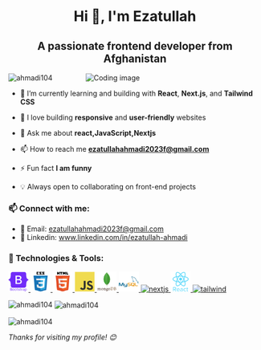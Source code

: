 <h1 align="center">Hi 👋, I'm Ezatullah</h1>
<h2 align="center">A passionate frontend developer from Afghanistan</h2>
<img align="right" alt="Coding image" width="350" src="https://encrypted-tbn0.gstatic.com/images?q=tbn:ANd9GcTENqHmmRXf4eKZsLmSx2E-4odiXy5fLxiLfw&s">

<p align="left"> <img src="https://komarev.com/ghpvc/?username=ahmadi104&label=Profile%20views&color=0e75b6&style=flat" alt="ahmadi104" /> </p>

- 🌱 I’m currently learning and building with **React**, **Next.js**, and **Tailwind CSS**
-  🔨 I love building **responsive** and **user-friendly** websites
- 💬 Ask me about **react,JavaScript,Nextjs**

- 📫 How to reach me **ezatullahahmadi2023f@gmail.com**

- ⚡ Fun fact **I am funny**
- 💡 Always open to collaborating on front-end projects

<h3 align="left">📫 Connect with me:</h3>
 
- 📧 Email: ezatullahahmadi2023f@gmail.com
- 💼 Linkedin: www.linkedin.com/in/ezatullah-ahmadi
<p align="left">
</p>

<h3 align="left"> 🚀 Technologies & Tools:</h3>
<p align="left"> <a href="https://getbootstrap.com" target="_blank" rel="noreferrer"> <img src="https://raw.githubusercontent.com/devicons/devicon/master/icons/bootstrap/bootstrap-plain-wordmark.svg" alt="bootstrap" width="40" height="40"/> </a> <a href="https://www.w3schools.com/css/" target="_blank" rel="noreferrer"> <img src="https://raw.githubusercontent.com/devicons/devicon/master/icons/css3/css3-original-wordmark.svg" alt="css3" width="40" height="40"/> </a> <a href="https://www.w3.org/html/" target="_blank" rel="noreferrer"> <img src="https://raw.githubusercontent.com/devicons/devicon/master/icons/html5/html5-original-wordmark.svg" alt="html5" width="40" height="40"/> </a> <a href="https://developer.mozilla.org/en-US/docs/Web/JavaScript" target="_blank" rel="noreferrer"> <img src="https://raw.githubusercontent.com/devicons/devicon/master/icons/javascript/javascript-original.svg" alt="javascript" width="40" height="40"/> </a> <a href="https://www.mongodb.com/" target="_blank" rel="noreferrer"> <img src="https://raw.githubusercontent.com/devicons/devicon/master/icons/mongodb/mongodb-original-wordmark.svg" alt="mongodb" width="40" height="40"/> </a> <a href="https://www.mysql.com/" target="_blank" rel="noreferrer"> <img src="https://raw.githubusercontent.com/devicons/devicon/master/icons/mysql/mysql-original-wordmark.svg" alt="mysql" width="40" height="40"/> </a> <a href="https://nextjs.org/" target="_blank" rel="noreferrer"> <img src="https://cdn.worldvectorlogo.com/logos/nextjs-2.svg" alt="nextjs" width="40" height="40"/> </a> <a href="https://reactjs.org/" target="_blank" rel="noreferrer"> <img src="https://raw.githubusercontent.com/devicons/devicon/master/icons/react/react-original-wordmark.svg" alt="react" width="40" height="40"/> </a> <a href="https://tailwindcss.com/" target="_blank" rel="noreferrer"> <img src="https://www.vectorlogo.zone/logos/tailwindcss/tailwindcss-icon.svg" alt="tailwind" width="40" height="40"/> </a> </p>

<p><img align="left" src="https://github-readme-stats.vercel.app/api/top-langs?username=ahmadi104&show_icons=true&locale=en&layout=compact" alt="ahmadi104" /></p>

<p>&nbsp;<img align="center" src="https://github-readme-stats.vercel.app/api?username=ahmadi104&show_icons=true&locale=en" alt="ahmadi104" /></p>

<p><img align="center" src="https://github-readme-streak-stats.herokuapp.com/?user=ahmadi104&" alt="ahmadi104" /></p>


_Thanks for visiting my profile! 😊_


